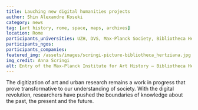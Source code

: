 ```yaml
---
title: Lauching new digital humanities projects
author: Shin Alexandre Koseki
category: news
tag: [art history, rome, space, maps, archives]
location: Rome
participants_universities: UZH, DVS, Max-Planck Society, Bibliotheca Hertziana
participants_ngos: 
participants_companies: 
featured_img: /assets/images/scringi-picture-bibliotheca_hertziana.jpg.jpg
img_credit: Anna Scringi
alt: Entry of the Max-Planck Institute for Art History – Bibliotheca Hertziana 
---
```

The digitization of art and urban research remains a work in progress that prove transformative to our understanding of society. With the digital revolution, researchers have pushed the boundaries of knowledge about the past, the present and the future.
